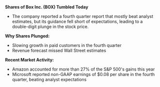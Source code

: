 **Shares of Box Inc. (BOX) Tumbled Today**

*   The company reported a fourth quarter report that mostly beat analyst estimates, but its guidance fell short of expectations, leading to a double-digit plunge in the stock price.

**Why Shares Plunged:**

*   Slowing growth in paid customers in the fourth quarter
*   Revenue forecast missed Wall Street estimates

**Recent Market Activity:**

*   Amazon accounted for more than 27% of the S&P 500's gains this year
*   Microsoft reported non-GAAP earnings of $0.08 per share in the fourth quarter, beating analyst expectations